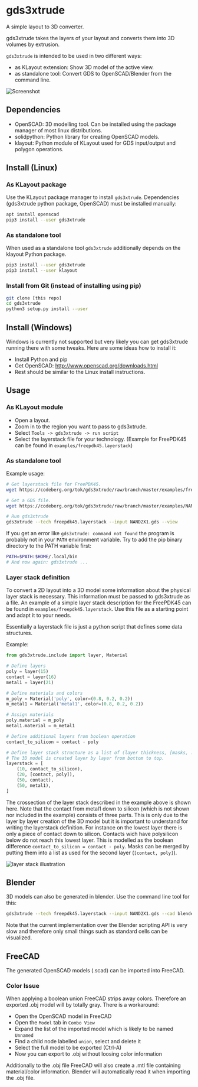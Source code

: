 # gds3xtrude
A simple layout to 3D converter.

gds3xtrude takes the layers of your layout and converts them into 3D volumes by extrusion.

`gds3xtrude` is intended to be used in two different ways:
* as KLayout extension: Show 3D model of the active view.
* as standalone tool: Convert GDS to OpenSCAD/Blender from the command line.

![Screenshot](./examples/freepdk45_screenshot.png "Screenshot")

## Dependencies
* OpenSCAD: 3D modelling tool. Can be installed using the package manager of most linux distributions.
* solidpython: Python library for creating OpenSCAD models.
* klayout: Python module of KLayout used for GDS input/output and polygon operations.

## Install (Linux)

### As KLayout package
Use the KLayout package manager to install `gds3xtrude`.
Dependencies (gds3xtrude python package, OpenSCAD) must be installed manually:

```sh
apt install openscad
pip3 install --user gds3xtrude
```

### As standalone tool
When used as a standalone tool `gds3xtrude` additionally depends on the klayout Python package.

```sh
pip3 install --user gds3xtrude
pip3 install --user klayout
```

### Install from Git (instead of installing using pip)
```sh
git clone [this repo]
cd gds3xtrude
python3 setup.py install --user
```

## Install (Windows)
Windows is currently not supported but very likely you can get gds3xtrude running there with some tweaks.
Here are some ideas how to install it:
* Install Python and pip
* Get OpenSCAD: http://www.openscad.org/downloads.html
* Rest should be similar to the Linux install instructions.

## Usage

### As KLayout module

* Open a layout.
* Zoom in to the region you want to pass to gds3xtrude.
* Select `Tools -> gds3xtrude -> run script`
* Select the layerstack file for your technology. (Example for FreePDK45 can be found in `examples/freepdk45.layerstack`)


### As standalone tool
Example usage:
```sh
# Get layerstack file for FreePDK45.
wget https://codeberg.org/tok/gds3xtrude/raw/branch/master/examples/freepdk45.layerstack

# Get a GDS file.
wget https://codeberg.org/tok/gds3xtrude/raw/branch/master/examples/NAND2X1.gds

# Run gds3xtrude
gds3xtrude --tech freepdk45.layerstack --input NAND2X1.gds --view
```

If you get an error like `gds3xtrude: command not found` the program is probably not in your `PATH` environment variable.
Try to add the pip binary directory to the PATH variable first:
```sh
PATH=$PATH:$HOME/.local/bin
# And now again: gds3xtrude ...
```

### Layer stack definition
To convert a 2D layout into a 3D model some information about the physical layer stack is necessary.
This information must be passed to gds3xtrude as a file. An example of a simple layer stack description
for the FreePDK45 can be found in `examples/freepdk45.layerstack`. Use this file as a starting point and adapt it to your needs.

Essentially a layerstack file is just a python script that defines some data structures.

Example:
```python
from gds3xtrude.include import layer, Material

# Define layers
poly = layer(15)
contact = layer(16)
metal1 = layer(21)

# Define materials and colors
m_poly = Material('poly', color=(0.8, 0.2, 0.2))
m_metal1 = Material('metal1', color=(0.8, 0.2, 0.2))

# Assign materials
poly.material = m_poly
metal1.material = m_metal1

# Define additional layers from boolean operation
contact_to_silicon = contact - poly

# Define layer stack structure as a list of (layer thickness, [masks, ...]).
# The 3D model is created layer by layer from bottom to top.
layerstack = [
    (10, contact_to_silicon),
    (20, [contact, poly]),
    (50, contact),
    (50, metal1),
]
```

The crossection of the layer stack described in the example above is shown here. Note that the contact from metal1 down to silicon (which is not shown nor included in the example) consists of three parts. This is only due to the layer by layer creation of the 3D model but it is important to understand for writing the layerstack definition. For instance on the lowest layer there is only a piece of contact down to silicon. Contacts wich have polysilicon below do not reach this lowest layer. This is modelled as the boolean difference `contact_to_silicon = contact - poly`.
Masks can be merged by putting them into a list as used for the second layer (`[contact, poly]`).

![layer stack illustration](./doc/layerstack_doc.png "layer stack")

## Blender
3D models can also be generated in blender. Use the command line tool for this:
```sh
gds3xtrude --tech freepdk45.layerstack --input NAND2X1.gds --cad blender
```
Note that the current implementation over the Blender scripting API is very slow and therefore only small things such as standard cells can be visualized.

## FreeCAD
The generated OpenSCAD models (.scad) can be imported into FreeCAD.

### Color Issue
When applying a boolean union FreeCAD strips away colors. Therefore an exported .obj model will by totally gray. There is a workaround:
* Open the OpenSCAD model in FreeCAD
* Open the `Model` tab in `Combo View`
* Expand the list of the imported model which is likely to be named `Unnamed`
* Find a child node labelled `union`, select and delete it
* Select the full model to be exported (Ctrl-A)
* Now you can export to .obj without loosing color information

Additionally to the .obj file FreeCAD will also create a .mtl file containing material/color information. Blender will automatically read it when importing the .obj file.
